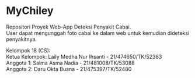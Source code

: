 # MyChiley
Repositori Proyek Web-App Deteksi Penyakit Cabai.
<br> User dapat mengunggah foto cabai ke dalam web untuk kemudian dideteksi penyakitnya.

Kelompok 18 (CS):
<br>Ketua  Kelompok: Laily Medha Nur Ihsanti - 21/474650/TK/52363 
<br>Anggota 1: Salma Asma Nadia - 21/481008/TK/53088
<br>Anggota 2: Daru Okta Buana - 21/475397/TK/52480
